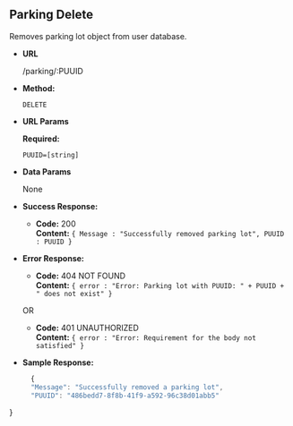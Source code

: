 **Parking Delete**
----
  Removes parking lot object from  user database.

* **URL**

  /parking/:PUUID

* **Method:**

  `DELETE`
  
*  **URL Params**

   **Required:**
 
   `PUUID=[string]`

* **Data Params**

  None

* **Success Response:**

  * **Code:** 200 <br />
    **Content:** `{ Message : "Successfully removed parking lot", PUUID : PUUID }`
 
* **Error Response:**

  * **Code:** 404 NOT FOUND <br />
    **Content:** `{ error : "Error: Parking lot with PUUID: " + PUUID + " does not exist" }`

  OR

  * **Code:** 401 UNAUTHORIZED <br />
    **Content:** `{ error : "Error: Requirement for the body not satisfied" }`

* **Sample Response:**

  ```javascript
    {
    "Message": "Successfully removed a parking lot",
    "PUUID": "486bedd7-8f8b-41f9-a592-96c38d01abb5"
}
  ```